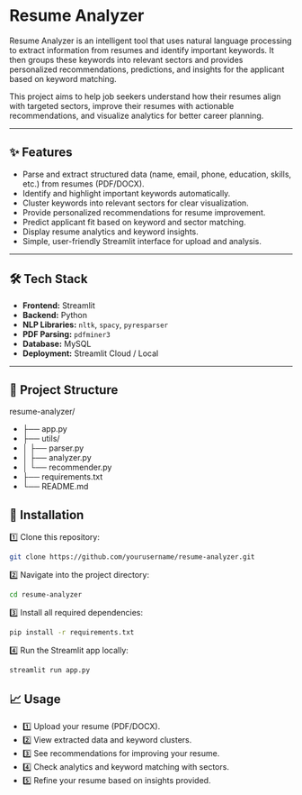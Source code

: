 # Resume Analyzer

Resume Analyzer is an intelligent tool that uses natural language processing to extract information from resumes and identify important keywords. It then groups these keywords into relevant sectors and provides personalized recommendations, predictions, and insights for the applicant based on keyword matching.

This project aims to help job seekers understand how their resumes align with targeted sectors, improve their resumes with actionable recommendations, and visualize analytics for better career planning.

---

## ✨ Features

- Parse and extract structured data (name, email, phone, education, skills, etc.) from resumes (PDF/DOCX).
- Identify and highlight important keywords automatically.
- Cluster keywords into relevant sectors for clear visualization.
- Provide personalized recommendations for resume improvement.
- Predict applicant fit based on keyword and sector matching.
- Display resume analytics and keyword insights.
- Simple, user-friendly Streamlit interface for upload and analysis.

---

## 🛠️ Tech Stack

- **Frontend:** Streamlit
- **Backend:** Python
- **NLP Libraries:** `nltk`, `spacy`, `pyresparser`
- **PDF Parsing:** `pdfminer3`
- **Database:** MySQL
- **Deployment:** Streamlit Cloud / Local

---

## 📂 Project Structure

resume-analyzer/
- ├── app.py
- ├── utils/
- │   ├── parser.py
- │   ├── analyzer.py
- │   └── recommender.py
- ├── requirements.txt
- └── README.md

## 🚀 Installation

1️⃣ Clone this repository:

```bash
git clone https://github.com/yourusername/resume-analyzer.git
```

2️⃣ Navigate into the project directory:

```bash
cd resume-analyzer
```

3️⃣ Install all required dependencies:

```bash
pip install -r requirements.txt
```

4️⃣ Run the Streamlit app locally:

```bash
streamlit run app.py
```

## 📈 Usage

- 1️⃣ Upload your resume (PDF/DOCX).
- 2️⃣ View extracted data and keyword clusters.
- 3️⃣ See recommendations for improving your resume.
- 4️⃣ Check analytics and keyword matching with sectors.
- 5️⃣ Refine your resume based on insights provided.

